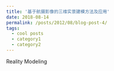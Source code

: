 ```yaml
---
title: '基于航摄影像的三维实景建模方法及应用'
date: 2018-08-14
permalink: /posts/2012/08/blog-post-4/
tags:
  - cool posts
  - category1
  - category2
---
```


Reality Modeling
